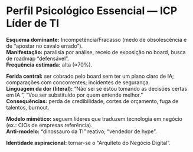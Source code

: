 # Perfil Psicológico Essencial — ICP Líder de TI

**Esquema dominante:** Incompetência/Fracasso (medo de obsolescência e de “apostar no cavalo errado”).  
**Manifestação:** paralisia por análise, receio de exposição no board, busca de roadmap “defensável”.  
**Frequência estimada:** alta (≈70%).

**Ferida central:** ser cobrado pelo board sem ter um plano claro de IA; comparações com concorrentes; incidentes de segurança.  
**Linguagem da dor (literal):** “Não sei se estou tomando as decisões certas em IA.”, “Vou ser substituído por quem entende melhor.”  
**Consequências:** perda de credibilidade, cortes de orçamento, fuga de talentos, burnout.

**Modelo mimético:** seguem líderes que traduzem tecnologia em negócio (ex.: CIOs de empresas referência).  
**Anti-modelo:** “dinossauro da TI” reativo; “vendedor de hype”.

**Identidade aspiracional:** tornar-se o “Arquiteto do Negócio Digital”.
